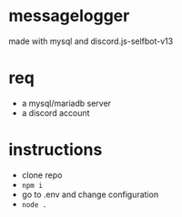 # messagelogger
made with mysql and discord.js-selfbot-v13

# req
- a mysql/mariadb server
- a discord account

# instructions
- clone repo
- `npm i`
- go to .env and change configuration
- `node .`
